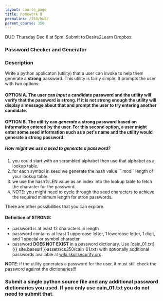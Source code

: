 ```yaml
---
layout: course_page
title: homework 8
permalink: /350/hw8/
parent_course: 350
---
```


DUE: Thursday Dec 8 at 5pm. Submit to Desire2Learn Dropbox. 

### Password Checker and Generator

### Description

Write a python applicaton (utility) that a user can invoke to help them generate a **strong** password. This utility is fairly simple. It prompts the user with two options:

#### OPTION A. The user can *input* a candidate password and the utility will verify that the password is **strong**. If it is not **strong** enough the utility will display a message about that and prompt the user to try entering another candidate.

#### OPTION B. The utility can *generate* a **strong** password based on information entered by the user. For this second option, a user might enter some seed information such as a pet's name and the utility would generate a strong password.

##### How might we use a seed to generate a password? 
1. you could start with an scrambled alphabet then use that alphabet as a lookup table.
2. for each symbol in seed we generate the hash value ```mod`` length of your lookup table.
3. we use the hash%LEN value as an index into the lookup table to fetch the character for the password.
4. NOTE: you might need to cycle through the seed characters to achieve the required minimum length for stron passwords.

There are other possibilities that you can explore. 

#### Definition of **STRONG**: 
- password is at least 12 characters in length
- password contains at least 1 uppercase letter, 1 lowercase letter, 1 digit, and 1 special or symbol character
- password **DOES NOT EXIST** in a password dictionary. Use [cain_01.txt]({{ site.baseurl }}assets/cs350/cain_01.txt) with optionally additional passwords available at [wiki.skullsecurity.org](https://wiki.skullsecurity.org).

**NOTE**: if the utility generates a password for the user, it must still check the password against the dictionaries!!!

### Submit a single python source file and any additional password dictionaries you used. If you only use cain_01.txt you do not need to submit that.



